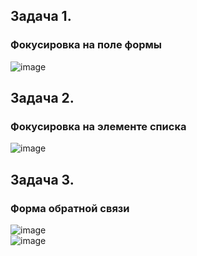 ## Задача 1.   
### Фокусировка на поле формы  
![image](https://user-images.githubusercontent.com/113675674/226162127-84e40012-1f0b-4e2a-a8c5-0bb258af23cb.png)  

## Задача 2.   
### Фокусировка на элементе списка  
![image](https://user-images.githubusercontent.com/113675674/226162606-2b254dbb-6957-4466-84dd-0aa0230e72e2.png)  

## Задача 3.   
### Форма обратной связи  
![image](https://user-images.githubusercontent.com/113675674/226161478-8a79ff67-673a-40ec-9b04-9199e31f7c96.png)  
![image](https://user-images.githubusercontent.com/113675674/226161492-6a3eeee7-0473-4f83-ba2b-68c57074f809.png)  

